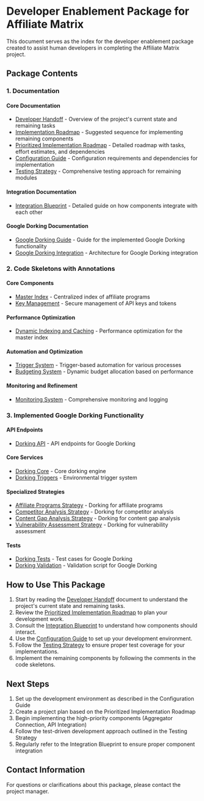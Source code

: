 # Developer Enablement Package for Affiliate Matrix

This document serves as the index for the developer enablement package created to assist human developers in completing the Affiliate Matrix project.

## Package Contents

### 1. Documentation

#### Core Documentation
- [Developer Handoff](./DEVELOPER_HANDOFF.md) - Overview of the project's current state and remaining tasks
- [Implementation Roadmap](./IMPLEMENTATION_ROADMAP.md) - Suggested sequence for implementing remaining components
- [Prioritized Implementation Roadmap](./PRIORITIZED_IMPLEMENTATION_ROADMAP.md) - Detailed roadmap with tasks, effort estimates, and dependencies
- [Configuration Guide](./CONFIGURATION_GUIDE.md) - Configuration requirements and dependencies for implementation
- [Testing Strategy](./TESTING_STRATEGY.md) - Comprehensive testing approach for remaining modules

#### Integration Documentation
- [Integration Blueprint](./integration/INTEGRATION_BLUEPRINT.md) - Detailed guide on how components integrate with each other

#### Google Dorking Documentation
- [Google Dorking Guide](./google_dorking_guide.md) - Guide for the implemented Google Dorking functionality
- [Google Dorking Integration](./architecture/google_dorking_integration.md) - Architecture for Google Dorking integration

### 2. Code Skeletons with Annotations

#### Core Components
- [Master Index](../backend/app/core/master_index.py) - Centralized index of affiliate programs
- [Key Management](../backend/app/core/key_management/key_manager.py) - Secure management of API keys and tokens

#### Performance Optimization
- [Dynamic Indexing and Caching](../backend/app/core/caching/dynamic_index.py) - Performance optimization for the master index

#### Automation and Optimization
- [Trigger System](../backend/app/core/triggers/trigger_system.py) - Trigger-based automation for various processes
- [Budgeting System](../backend/app/core/budgeting/budgeting_system.py) - Dynamic budget allocation based on performance

#### Monitoring and Refinement
- [Monitoring System](../backend/app/core/monitoring/monitoring_system.py) - Comprehensive monitoring and logging

### 3. Implemented Google Dorking Functionality

#### API Endpoints
- [Dorking API](../backend/app/api/endpoints/dorking.py) - API endpoints for Google Dorking

#### Core Services
- [Dorking Core](../backend/app/services/dorking/core.py) - Core dorking engine
- [Dorking Triggers](../backend/app/services/dorking/triggers.py) - Environmental trigger system

#### Specialized Strategies
- [Affiliate Programs Strategy](../backend/app/services/dorking/strategies/affiliate_programs.py) - Dorking for affiliate programs
- [Competitor Analysis Strategy](../backend/app/services/dorking/strategies/competitor.py) - Dorking for competitor analysis
- [Content Gap Analysis Strategy](../backend/app/services/dorking/strategies/content.py) - Dorking for content gap analysis
- [Vulnerability Assessment Strategy](../backend/app/services/dorking/strategies/vulnerability.py) - Dorking for vulnerability assessment

#### Tests
- [Dorking Tests](../backend/tests/test_dorking.py) - Test cases for Google Dorking
- [Dorking Validation](../backend/tests/validate_dorking.py) - Validation script for Google Dorking

## How to Use This Package

1. Start by reading the [Developer Handoff](./DEVELOPER_HANDOFF.md) document to understand the project's current state and remaining tasks.
2. Review the [Prioritized Implementation Roadmap](./PRIORITIZED_IMPLEMENTATION_ROADMAP.md) to plan your development work.
3. Consult the [Integration Blueprint](./integration/INTEGRATION_BLUEPRINT.md) to understand how components should interact.
4. Use the [Configuration Guide](./CONFIGURATION_GUIDE.md) to set up your development environment.
5. Follow the [Testing Strategy](./TESTING_STRATEGY.md) to ensure proper test coverage for your implementations.
6. Implement the remaining components by following the comments in the code skeletons.

## Next Steps

1. Set up the development environment as described in the Configuration Guide
2. Create a project plan based on the Prioritized Implementation Roadmap
3. Begin implementing the high-priority components (Aggregator Connection, API Integration)
4. Follow the test-driven development approach outlined in the Testing Strategy
5. Regularly refer to the Integration Blueprint to ensure proper component integration

## Contact Information

For questions or clarifications about this package, please contact the project manager.
